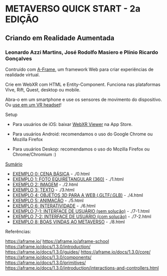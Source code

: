 # METAVERSO QUICK START - 2a EDIÇÃO

## Criando em Realidade Aumentada

### Leonardo Azzi Martins, José Rodolfo Masiero e Plínio Ricardo Gonçalves

Contruído com [A-Frame](https://aframe.io), um framework Web para criar experiências de realidade virtual.

Crie em WebXR com HTML e Entity-Component. Funciona nas plataformas Vive, Rift, Quest, desktop ou mobile.

Abra-o em um smartphone e use os sensores de movimento do dispositivo. Ou [use em um VR headset](https://aframe.io/docs/0.8.0/introduction/vr-headsets-and-webvr-browsers.html)!

Setup

- Para usuários de iOS: baixar [WebXR Viewer](https://apps.apple.com/us/app/webxr-viewer/id1295998056) na App Store.
  
- Para usuários Android: recomendamos o uso do Google Chrome ou Mozilla Firefox
- Para usuários Deskop: recomendamos o uso do Mozilla Firefox ou Chrome/Chromium :)


[Sumário](https://metaverso-quick-start.glitch.me/)
- [EXEMPLO 0: CENA BÁSICA](https://metaverso-quick-start.glitch.me/0.html) - ./0.html
- [EXEMPLO 1: FOTO EQUIRETANGULAR (360)](https://metaverso-quick-start.glitch.me/1.html) - ./1.html
- [EXEMPLO 2: IMAGEM](https://metaverso-quick-start.glitch.me/2.html) - ./2.html
- [EXEMPLO 3: TEXTO](https://metaverso-quick-start.glitch.me/3.html) - ./3.html
- [EXEMPLO 4: OBJETOS 3D PARA A WEB (.GLTF/.GLB)](https://metaverso-quick-start.glitch.me/4.html) - ./4.html
- [EXEMPLO 5: ANIMAÇÃO](https://metaverso-quick-start.glitch.me/5.html) - ./5.html
- [EXEMPLO 6: INTERATIVIDADE](https://metaverso-quick-start.glitch.me/6.html) - ./6.html
- [EXEMPLO 7-1: INTERFACE DE USUÁRIO (sem solução)](https://metaverso-quick-start.glitch.me/7-1.html) - ./7-1.html
- [EXEMPLO 7-2: INTERFACE DE USUÁRIO (com solução)](https://metaverso-quick-start.glitch.me/7-2.html) - ./7-2.html
- [EXEMPLO 8: BOAS VINDAS AO METAVERSO](https://metaverso-quick-start.glitch.me/8.html) - ./8.html



Referências:

https://aframe.io/
https://aframe.io/aframe-school
https://aframe.io/docs/1.3.0/introduction/
https://aframe.io/docs/1.3.0/guides/
https://aframe.io/docs/1.3.0/core/
https://aframe.io/docs/1.3.0/components/
https://aframe.io/docs/1.3.0/primitives/
https://aframe.io/docs/1.3.0/introduction/interactions-and-controllers.html

